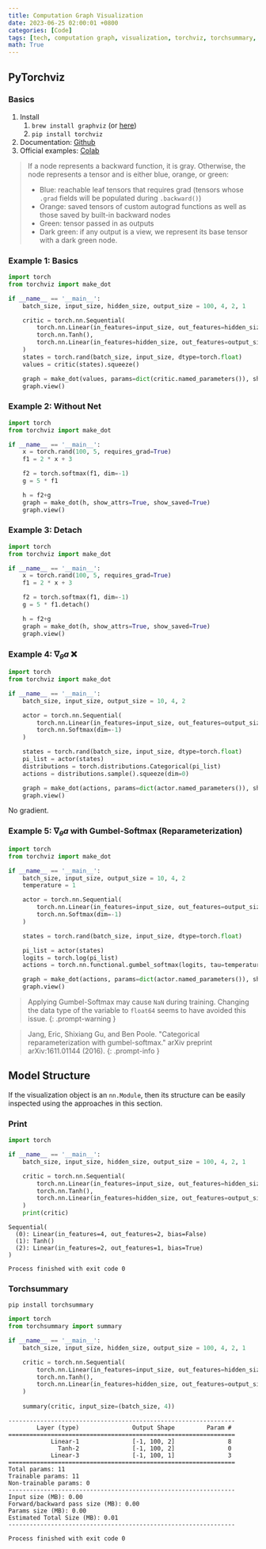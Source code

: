 ```yaml
---
title: Computation Graph Visualization
date: 2023-06-25 02:00:01 +0800
categories: [Code]
tags: [tech, computation graph, visualization, torchviz, torchsummary, graphviz, reparameterization]
math: True
---
```


## PyTorchviz
### Basics
1. Install
   1. `brew install graphviz` (or [here](https://graphviz.org/download/#mac))
   2. `pip install torchviz`
2. Documentation: [Github](https://github.com/szagoruyko/pytorchviz)
3. Official examples: [Colab](https://colab.research.google.com/github/szagoruyko/pytorchviz/blob/master/examples.ipynb)

> If a node represents a backward function, it is gray. Otherwise, the node represents a tensor and is either blue, orange, or green:
> - Blue: reachable leaf tensors that requires grad (tensors whose `.grad` fields will be populated during `.backward()`)
> - Orange: saved tensors of custom autograd functions as well as those saved by built-in backward nodes
> - Green: tensor passed in as outputs
> - Dark green: if any output is a view, we represent its base tensor with a dark green node.

### Example 1: Basics

```python
import torch
from torchviz import make_dot

if __name__ == '__main__':
    batch_size, input_size, hidden_size, output_size = 100, 4, 2, 1

    critic = torch.nn.Sequential(
        torch.nn.Linear(in_features=input_size, out_features=hidden_size, bias=False, dtype=torch.float),
        torch.nn.Tanh(),
        torch.nn.Linear(in_features=hidden_size, out_features=output_size, bias=True, dtype=torch.float),
    )
    states = torch.rand(batch_size, input_size, dtype=torch.float)
    values = critic(states).squeeze()

    graph = make_dot(values, params=dict(critic.named_parameters()), show_attrs=True, show_saved=True)
    graph.view()

```

### Example 2: Without Net

```python
import torch
from torchviz import make_dot

if __name__ == '__main__':
    x = torch.rand(100, 5, requires_grad=True)
    f1 = 2 * x + 3

    f2 = torch.softmax(f1, dim=-1)
    g = 5 * f1

    h = f2+g
    graph = make_dot(h, show_attrs=True, show_saved=True)
    graph.view()
```

### Example 3: Detach

```python
import torch
from torchviz import make_dot

if __name__ == '__main__':
    x = torch.rand(100, 5, requires_grad=True)
    f1 = 2 * x + 3

    f2 = torch.softmax(f1, dim=-1)
    g = 5 * f1.detach()

    h = f2+g
    graph = make_dot(h, show_attrs=True, show_saved=True)
    graph.view()
```

### Example 4: $\nabla_\theta a$ ❌
```python
import torch
from torchviz import make_dot

if __name__ == '__main__':
    batch_size, input_size, output_size = 10, 4, 2

    actor = torch.nn.Sequential(
        torch.nn.Linear(in_features=input_size, out_features=output_size, bias=False, dtype=torch.float),
        torch.nn.Softmax(dim=-1)
    )

    states = torch.rand(batch_size, input_size, dtype=torch.float)
    pi_list = actor(states)
    distributions = torch.distributions.Categorical(pi_list)
    actions = distributions.sample().squeeze(dim=0)

    graph = make_dot(actions, params=dict(actor.named_parameters()), show_attrs=True, show_saved=True)
    graph.view()
```
No gradient.


### Example 5: $\nabla_\theta a$ with Gumbel-Softmax (Reparameterization)
```python
import torch
from torchviz import make_dot

if __name__ == '__main__':
    batch_size, input_size, output_size = 10, 4, 2
    temperature = 1

    actor = torch.nn.Sequential(
        torch.nn.Linear(in_features=input_size, out_features=output_size, bias=False, dtype=torch.float),
        torch.nn.Softmax(dim=-1)
    )

    states = torch.rand(batch_size, input_size, dtype=torch.float)

    pi_list = actor(states)
    logits = torch.log(pi_list)
    actions = torch.nn.functional.gumbel_softmax(logits, tau=temperature, hard=True)

    graph = make_dot(actions, params=dict(actor.named_parameters()), show_attrs=True, show_saved=True)
    graph.view()
```

> Applying Gumbel-Softmax may cause `NaN` during training. Changing the data type of the variable to `float64` seems to have avoided this issue.
{: .prompt-warning }

> Jang, Eric, Shixiang Gu, and Ben Poole. "Categorical reparameterization with gumbel-softmax." arXiv preprint arXiv:1611.01144 (2016).
{: .prompt-info }

## Model Structure

If the visualization object is an `nn.Module`, then its structure can be easily inspected using the approaches in this section.

### Print
```python
import torch

if __name__ == '__main__':
    batch_size, input_size, hidden_size, output_size = 100, 4, 2, 1

    critic = torch.nn.Sequential(
        torch.nn.Linear(in_features=input_size, out_features=hidden_size, bias=False, dtype=torch.float),
        torch.nn.Tanh(),
        torch.nn.Linear(in_features=hidden_size, out_features=output_size, bias=True, dtype=torch.float),
    )
    print(critic)

```

```
Sequential(
  (0): Linear(in_features=4, out_features=2, bias=False)
  (1): Tanh()
  (2): Linear(in_features=2, out_features=1, bias=True)
)

Process finished with exit code 0
```

### Torchsummary
`pip install torchsummary`

```python
import torch
from torchsummary import summary

if __name__ == '__main__':
    batch_size, input_size, hidden_size, output_size = 100, 4, 2, 1

    critic = torch.nn.Sequential(
        torch.nn.Linear(in_features=input_size, out_features=hidden_size, bias=False, dtype=torch.float),
        torch.nn.Tanh(),
        torch.nn.Linear(in_features=hidden_size, out_features=output_size, bias=True, dtype=torch.float),
    )
    
    summary(critic, input_size=(batch_size, 4))

```

```
----------------------------------------------------------------
        Layer (type)               Output Shape         Param #
================================================================
            Linear-1               [-1, 100, 2]               8
              Tanh-2               [-1, 100, 2]               0
            Linear-3               [-1, 100, 1]               3
================================================================
Total params: 11
Trainable params: 11
Non-trainable params: 0
----------------------------------------------------------------
Input size (MB): 0.00
Forward/backward pass size (MB): 0.00
Params size (MB): 0.00
Estimated Total Size (MB): 0.01
----------------------------------------------------------------

Process finished with exit code 0
```